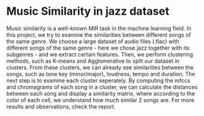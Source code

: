 # Music Similarity in jazz dataset
Music similarity is a well-known MIR task in the machine learning field. In this project, we try to examine the similarities between different songs of the same genre. 
We choose a large dataset of audio files (.flac) with different songs of the same genre - here we chose jazz together with its subgenres - and we extract certain features. 
Then, we perform clustering methods, such as K-means and Agglomerative to split our dataset in clusters. From these clusters, we can already see similarities between the songs, such as tone key (minor/major),
loudness, tempo and duration. The next step is to examine each cluster seperately. By computing the mfccs and chromagrams of each song in a cluster, we can calculate the distances between each song and display a 
similarity matrix, where according to the color of each cell, we understand how much similar 2 songs are. For more results and observations, check the report. 
